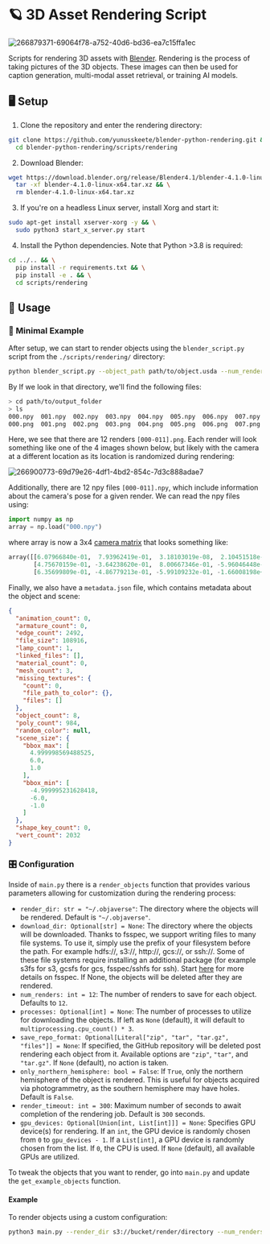 # 🪐 3D Asset Rendering Script

![266879371-69064f78-a752-40d6-bd36-ea7c15ffa1ec](https://github.com/allenai/objaverse-xl/assets/28768645/41edb8e3-d2f6-4299-a7f8-418f1ef28029)

Scripts for rendering 3D assets with [Blender](https://www.blender.org/).
Rendering is the process of taking pictures of the 3D objects.
These images can then be used for caption generation, multi-modal asset retrieval, or training AI models.

## 🖥️ Setup

1. Clone the repository and enter the rendering directory:

```bash
git clone https://github.com/yunusskeete/blender-python-rendering.git && \
  cd blender-python-rendering/scripts/rendering
```

2. Download Blender:

```bash
wget https://download.blender.org/release/Blender4.1/blender-4.1.0-linux-x64.tar.xz && \
  tar -xf blender-4.1.0-linux-x64.tar.xz && \
  rm blender-4.1.0-linux-x64.tar.xz
```

3. If you're on a headless Linux server, install Xorg and start it:

```bash
sudo apt-get install xserver-xorg -y && \
  sudo python3 start_x_server.py start
```

4. Install the Python dependencies. Note that Python >3.8 is required:

```bash
cd ../.. && \
  pip install -r requirements.txt && \
  pip install -e . && \
  cd scripts/rendering
```

## 📸 Usage

### 🐥 Minimal Example

After setup, we can start to render objects using the `blender_script.py` script from the `./scripts/rendering/` directory:

```bash
python blender_script.py --object_path path/to/object.usda --num_renders 12 --output_dir path/to/output_folder
```

By If we look in that directory, we'll find the following files:

```bash
> cd path/to/output_folder
> ls
000.npy  001.npy  002.npy  003.npy  004.npy  005.npy  006.npy  007.npy  008.npy  009.npy  010.npy  011.npy  metadata.json
000.png  001.png  002.png  003.png  004.png  005.png  006.png  007.png  008.png  009.png  010.png  011.png
```

Here, we see that there are 12 renders `[000-011].png`.
Each render will look something like one of the 4 images shown below, but likely with the camera at a different location as its location is randomized during rendering:

![266900773-69d79e26-4df1-4bd2-854c-7d3c888adae7](https://github.com/allenai/objaverse-xl/assets/28768645/440fe28e-4c5a-4460-a4df-6730028c0b22)

Additionally, there are 12 npy files `[000-011].npy`, which include information about the camera's pose for a given render.
We can read the npy files using:

```python
import numpy as np
array = np.load("000.npy")
```

where array is now a 3x4 [camera matrix](https://en.wikipedia.org/wiki/Camera_matrix) that looks something like:

```python
array([[6.07966840e-01,  7.93962419e-01,  3.18103019e-08,  2.10451518e-07],
       [4.75670159e-01, -3.64238620e-01,  8.00667346e-01, -5.96046448e-08],
       [6.35699809e-01, -4.86779213e-01, -5.99109232e-01, -1.66008198e+00]])
```

Finally, we also have a `metadata.json` file, which contains metadata about the object and scene:

```json
{
  "animation_count": 0,
  "armature_count": 0,
  "edge_count": 2492,
  "file_size": 108916,
  "lamp_count": 1,
  "linked_files": [],
  "material_count": 0,
  "mesh_count": 3,
  "missing_textures": {
    "count": 0,
    "file_path_to_color": {},
    "files": []
  },
  "object_count": 8,
  "poly_count": 984,
  "random_color": null,
  "scene_size": {
    "bbox_max": [
      4.999998569488525,
      6.0,
      1.0
    ],
    "bbox_min": [
      -4.999995231628418,
      -6.0,
      -1.0
    ]
  },
  "shape_key_count": 0,
  "vert_count": 2032
}
```

### 🎛 Configuration

Inside of `main.py` there is a `render_objects` function that provides various parameters allowing for customization during the rendering process:

- `render_dir: str = "~/.objaverse"`: The directory where the objects will be rendered. Default is `"~/.objaverse"`.
- `download_dir: Optional[str] = None`: The directory where the objects will be downloaded. Thanks to fsspec, we support writing files to many file systems. To use it, simply use the prefix of your filesystem before the path. For example hdfs://, s3://, http://, gcs://, or ssh://. Some of these file systems require installing an additional package (for example s3fs for s3, gcsfs for gcs, fsspec/sshfs for ssh). Start [here](https://github.com/rom1504/img2dataset#file-system-support) for more details on fsspec. If None, the objects will be deleted after they are rendered.
- `num_renders: int = 12`: The number of renders to save for each object. Defaults to `12`.
- `processes: Optional[int] = None`: The number of processes to utilize for downloading the objects. If left as `None` (default), it will default to `multiprocessing.cpu_count() * 3`.
- `save_repo_format: Optional[Literal["zip", "tar", "tar.gz", "files"]] = None`: If specified, the GitHub repository will be deleted post rendering each object from it. Available options are `"zip"`, `"tar"`, and `"tar.gz"`. If `None` (default), no action is taken.
- `only_northern_hemisphere: bool = False`: If `True`, only the northern hemisphere of the object is rendered. This is useful for objects acquired via photogrammetry, as the southern hemisphere may have holes. Default is `False`.
- `render_timeout: int = 300`: Maximum number of seconds to await completion of the rendering job. Default is `300` seconds.
- `gpu_devices: Optional[Union[int, List[int]]] = None`: Specifies GPU device(s) for rendering. If an `int`, the GPU device is randomly chosen from `0` to `gpu_devices - 1`. If a `List[int]`, a GPU device is randomly chosen from the list. If `0`, the CPU is used. If `None` (default), all available GPUs are utilized.

To tweak the objects that you want to render, go into `main.py` and update the `get_example_objects` function.

#### Example

To render objects using a custom configuration:

```bash
python3 main.py --render_dir s3://bucket/render/directory --num_renders 15 --only_northern_hemisphere True
```
